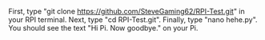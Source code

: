 First, type "git clone https://github.com/SteveGaming62/RPI-Test.git" in your RPI terminal.
Next, type "cd RPI-Test.git".
Finally, type "nano hehe.py".
You should see the text "Hi Pi. Now goodbye." on your Pi.
